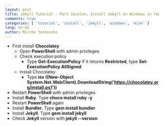 ```yaml
---
layout: post
title: Jekyll Tutorial - Part 1&colon; Install Jekyll on Windows in few easy steps
comments: true
categories: [ 'tutorial', 'install', 'jekyll', 'windows', 'mine' ]
lang: en-US
author: Mirche Toshevski
---
```


- First install **Chocolatey**
	- Open **PowerShell** with admin privileges
	- Check execution policy
		- Type **Get-ExecutionPolicy** if it returns **Restricted**, type **Set-ExecutionPolicy AllSigned**
	- Install Chocolatey
		- Type **iex ((New-Object System.Net.WebClient).DownloadString('https://chocolatey.org/install.ps1'))**
- Restart **PowerShell** with admin privileges
- Install **Ruby**. Type **choco install ruby -y**
- Restart **PowerShell** again
- Install **Bundler**. Type **gem install bundler**
- Install **Jekyll**. Type **gem install jekyll**
- Check **Jekyll** version with **jekyll --version**